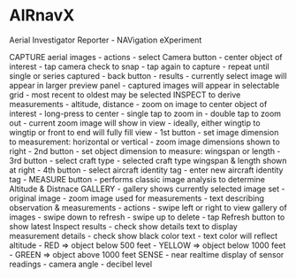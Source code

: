 # AIRnavX
Aerial Investigator Reporter - NAVigation eXperiment

CAPTURE aerial images
	- actions
		- select Camera button
		- center object of interest
		- tap camera check to snap
		- tap again to capture
		- repeat until single or series captured
		- back button
	- results
		- currently select image will appear in larger preview panel
		- captured images will appear in selectable grid
			- most recent to oldest may be selected
INSPECT to derive measurements - altitude, distance
	- zoom on image to center object of interest
		- long-press to center
		- single tap to zoom in
		- double tap to zoom out
		- current zoom image will show in view
		- ideally, either wingtip to wingtip or front to end will fully fill view
	- 1st button 
		- set image dimension to measurement: horizontal or vertical
		- zoom image dimensions shown to right
	- 2nd button
		- set object dimension to measure: wingspan or length
	- 3rd button
		- select craft type
		- selected craft type wingspan & length shown at right
	- 4th button
		- select aircraft identity tag 
		- enter new aircraft identity tag
	- MEASURE button
		- performs classic image analysis to determine Altitude & Distnace
GALLERY
	- gallery shows currently selected image set
		- original image
		- zoom image used for measurements
		- text describing observation & measurements
	- actions
		- swipe left or right to view gallery of images
		- swipe down to refresh
		- swipe up to delete
		- tap Refresh button to show latest Inspect results
		- check show details text to display measurement details
		- check show black color text
		- text color will reflect altitude
			- RED => object below 500 feet
			- YELLOW => object below 1000 feet
			- GREEN => object above 1000 feet
SENSE
	- near realtime display of sensor readings
		- camera angle
		- decibel level
